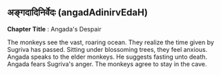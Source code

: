 ## अङ्गदादिनिर्वेदः (angadAdinirvEdaH)
**Chapter Title** : Angada's Despair

The monkeys see the vast, roaring ocean. They realize the time given by Sugriva has passed. Sitting under blossoming trees, they feel anxious. Angada speaks to the elder monkeys. He suggests fasting unto death. Angada fears Sugriva's anger. The monkeys agree to stay in the cave.